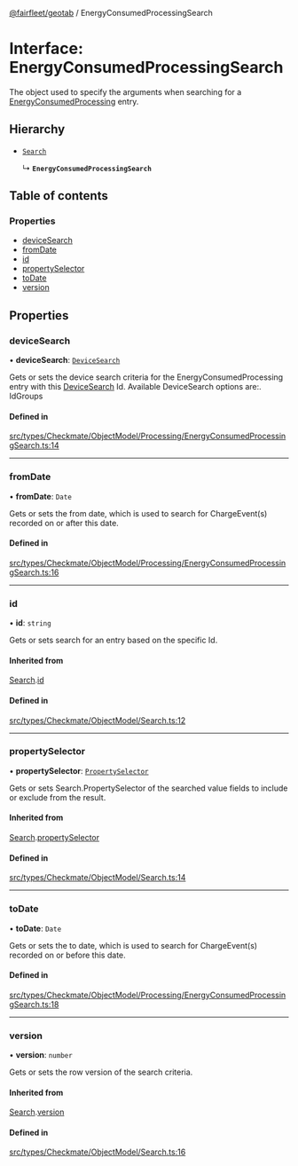 [@fairfleet/geotab](../README.md) / EnergyConsumedProcessingSearch

# Interface: EnergyConsumedProcessingSearch

The object used to specify the arguments when searching for a [EnergyConsumedProcessing](EnergyConsumedProcessing.md) entry.

## Hierarchy

- [`Search`](Search.md)

  ↳ **`EnergyConsumedProcessingSearch`**

## Table of contents

### Properties

- [deviceSearch](EnergyConsumedProcessingSearch.md#devicesearch)
- [fromDate](EnergyConsumedProcessingSearch.md#fromdate)
- [id](EnergyConsumedProcessingSearch.md#id)
- [propertySelector](EnergyConsumedProcessingSearch.md#propertyselector)
- [toDate](EnergyConsumedProcessingSearch.md#todate)
- [version](EnergyConsumedProcessingSearch.md#version)

## Properties

### deviceSearch

• **deviceSearch**: [`DeviceSearch`](DeviceSearch.md)

Gets or sets the device search criteria for the EnergyConsumedProcessing entry with this [DeviceSearch](DeviceSearch.md) Id. Available DeviceSearch options are:.
 <list><item><description>Id</description><description>Groups</description></item></list>

#### Defined in

[src/types/Checkmate/ObjectModel/Processing/EnergyConsumedProcessingSearch.ts:14](https://github.com/fairfleet/geotab/blob/b682f10/src/types/Checkmate/ObjectModel/Processing/EnergyConsumedProcessingSearch.ts#L14)

___

### fromDate

• **fromDate**: `Date`

Gets or sets the from date, which is used to search for ChargeEvent(s) recorded on or after this date.

#### Defined in

[src/types/Checkmate/ObjectModel/Processing/EnergyConsumedProcessingSearch.ts:16](https://github.com/fairfleet/geotab/blob/b682f10/src/types/Checkmate/ObjectModel/Processing/EnergyConsumedProcessingSearch.ts#L16)

___

### id

• **id**: `string`

Gets or sets search for an entry based on the specific Id.

#### Inherited from

[Search](Search.md).[id](Search.md#id)

#### Defined in

[src/types/Checkmate/ObjectModel/Search.ts:12](https://github.com/fairfleet/geotab/blob/b682f10/src/types/Checkmate/ObjectModel/Search.ts#L12)

___

### propertySelector

• **propertySelector**: [`PropertySelector`](PropertySelector.md)

Gets or sets Search.PropertySelector of the searched value fields to include or exclude from the result.

#### Inherited from

[Search](Search.md).[propertySelector](Search.md#propertyselector)

#### Defined in

[src/types/Checkmate/ObjectModel/Search.ts:14](https://github.com/fairfleet/geotab/blob/b682f10/src/types/Checkmate/ObjectModel/Search.ts#L14)

___

### toDate

• **toDate**: `Date`

Gets or sets the to date, which is used to search for ChargeEvent(s) recorded on or before this date.

#### Defined in

[src/types/Checkmate/ObjectModel/Processing/EnergyConsumedProcessingSearch.ts:18](https://github.com/fairfleet/geotab/blob/b682f10/src/types/Checkmate/ObjectModel/Processing/EnergyConsumedProcessingSearch.ts#L18)

___

### version

• **version**: `number`

Gets or sets the row version of the search criteria.

#### Inherited from

[Search](Search.md).[version](Search.md#version)

#### Defined in

[src/types/Checkmate/ObjectModel/Search.ts:16](https://github.com/fairfleet/geotab/blob/b682f10/src/types/Checkmate/ObjectModel/Search.ts#L16)
